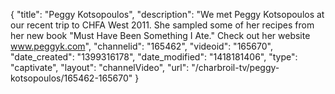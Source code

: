 {
    "title": "Peggy Kotsopoulos",
    "description": "We met Peggy Kotsopoulos at our recent trip to CHFA West 2011.  She sampled some of her recipes from her new book \"Must Have Been Something I Ate.\"  Check out her website www.peggyk.com",
    "channelid": "165462",
    "videoid": "165670",
    "date_created": "1399316178",
    "date_modified": "1418181406",
    "type": "captivate",
    "layout": "channelVideo",
    "url": "\/charbroil-tv\/peggy-kotsopoulos\/165462-165670"
}
